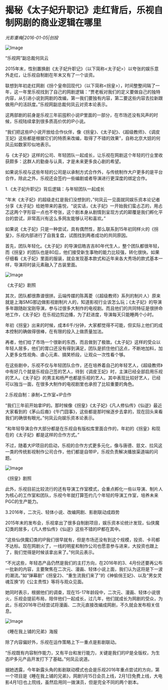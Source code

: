 # 揭秘《太子妃升职记》走红背后，乐视自制网剧的商业逻辑在哪里

*光影重梅|2016-01-05|创投*

![Image](http://p3.pstatp.com/large/66c9000462c8f0f2fbb5)

“乐视网”副总裁何凤云

2015年末，性别置换剧《太子妃升职记》（以下简称<太子妃>）以夸张的娱乐意外走红，让乐视自制剧在年末又有了一个谈资。

联想到年初走红网剧《拐个皇帝回现代》（以下简称<拐皇>），时间整整间隔了一年，这一年里乐视找到了自己的网剧逻辑：“贾老板对我们的定义要做自己的独特内容，从引进小说到网剧的改编，第一我们要独有内容，第二要这些内容去拉新跟做用户的活跃度。”乐视网副总裁何凤云对资本论表示。

这两部剧的前身是乐视三年前囤积小说IP里面的一部分，在市场还没有风声的时候，乐视陆续拿到很多质高价优的IP小说。

“我们把这些IP小说开放给合作伙伴，像《拐皇》、《太子妃》、《超级教师》、《调皮王妃》这些都是根据它们的特质来改编，取得了不错的效果”，自称北京大妞的何凤云如数家珍似地表示。

与《太子妃》这样的公司、年轻团队一起成长，让乐视在网剧这个年轻的行业里收获颇多：这群人的勤奋与认真，才是未来更多良心剧的希望。

如果说乐视与这些年轻的公司是以承制方式合作外，与传统制作大户更多的是平台合作，除此之外，乐视还会签约一些编剧或者导演进行更深度的绑定合作。

1.《太子妃升职记》背后逻辑：与年轻团队一起成长

“年末《太子妃》的超级走红是我们没想到的，”何凤云一见面就同娱乐资本论记者分享《太子妃》给她带来的喜悦，“说实话，《太子妃》一开始我们蛮忐忑的，用忐忑这两个字形容一点也不夸张，这个剧本身从剧情到呈现方式的颠覆是我们孵化平台的尝试，非常高兴有这么多网友能够认可和喜欢。”

如果说《太子妃》只是一种尝试，具有偶然性，那么联系到15年初同样火的《拐皇》，乐视内部进行了自我复盘，试图找到两者成功的共同原因。

首先，团队年轻化。《太子妃》的导演侣皓吉吉80年代生人，整个团队都很年轻，而《拐皇》的团队也是80后，他们接受新生事物的能力比较强，转化很快。如果仔细看《太子妃》里面的服装，就会发现基本款式和近年来各大秀场的款式基本一样，导演将时装元素融入了古装里面。

![Image](http://p2.pstatp.com/large/6c2d0000ae30a1363d94)

《太子妃》剧照

其次，团队都很靠谱很拼。云端传媒的陈苒菱（《超级教师》系列的制片人）原来就是上海SMG那边做影视剧制片人的，知道影视行业该怎么玩；《太子妃》的导演多年跟随赵宝刚导演，参与过很多大制作的电视剧。而且他们的共同特征是很拼命地工作，《太子妃》在乐视边剪边播，为了赶进度，导演每天只能睡两个小时。

年初《拐皇》出来的时候，成本6千/分钟，大家都觉得不可能，但实际上他们的成本控制的确做得很棒，在有限的投入上做质量加法。

再者，他们给了市场一个很新的东西，而且做到了极致。《太子妃》这样的受众以年轻人居多，他们的胃口还没有得到满足，团队是抓住他们这点，不断地加料，加入更多女性视角、虐心元素、搞笑桥段，让观众一次性看个够。

在这些剧中，乐视不仅与年轻团队合作，还在培养着自己的年轻艺人，《超级教师》中有好几个就是乐视自己签的艺人，待到《调皮王妃》时，主演已经全部启用乐视的艺人。《太子妃》的男主和杨严也都是乐视的艺人。其中表现比较好艺人，已经可以独当一面，在很多大制作的电视剧里也承担了比较重要的角色。

2.乐视自制：承制+工作室+IP合作

“我们三年前开始拿IP的。那时候像《拐皇》《太子妃》《凡人修仙传》《仙逆》最近大家看到的《茅山后裔》《午门囧事》，这些都是那时候逐步去拿的，现在回头来看我们的确很有眼光。”何凤云向娱乐资本论表示。

“和年轻导演合作大部分都是在乐视自有版权库里面合作的，年初的《拐皇》和现在的《太子妃》都是这样的合作方式。”

不过，随着大IP项目的启动，乐视的合作方式更多元化，像与唐德、慈文、拉风这一类的传统影视制作公司合作，他们都是自带IP，乐视负责解决播放渠道端的问题。

![Image](http://p2.pstatp.com/large/66c800055d5cc2105245)

《拐皇》剧照

此外，乐视目前比较流行的还有导演工作室模式，会重点孵化一些以导演、制片人为核心的工作室和团队，乐视今年就打算签约几个年轻的导演工作室，培养未来PGC的生产能力。

3.2016年，二次元、轻体小说、改编网剧、影剧联动成趋势

2015年末的发布会，乐视拿出了很多自制剧项目，娱乐资本论统计发现，仙侠魔幻类的居多，《凡人修仙传》《仙逆》这些不错的IP都在其中。

“这些仙侠魔幻类的IP我们很早就有，但是市场还没有到这个规模，投资、卡司都不达标。现在网剧火了，一线的明星和制作公司也愿意参与进来，大投资也跟上了，我们觉得是时候该拿出来了。”何凤云表示。

“不光这些，年轻态产品仍然是我们的主打方向，在2016年的3、4月份还要再公布一批新的内容，主要聚焦在二次元、漫画、轻体小说上面，我们认为这将是下一波的潮流。”如“弹幕剧”《拐皇2》、“重生流我们来了”的《神偷俏王妃》、以及“男女灵魂互换”的《公主贵性》等将与观众见面。

她同时表示，根据他们的调查，现在15-17年龄段中，二次元、漫画、轻体小说很火，乐视会提前布局，陪伴他们一起成长，过几年，他们就成长为网剧的受众，为此，乐视2016年已经尝试将漫画、二次元直接改编成网剧，不久就会发布相关信息。

![Image](http://p1.pstatp.com/large/66c9000462c90104ef80)

《睡在我上铺的兄弟》海报

除了内容偏好外，乐视在运作策略上下一重点是影剧联动。

“乐视既有内容制作能力，又有平台和发行能力，关键是我们的IP是全版权，为生态IP多元产品开发打下了基础。”何凤云说道。

据她透露，今年新露头角的影剧联动模式也会是乐视2016年重点尝试的方向，第一个项目是《睡在我上铺的兄弟》，网剧1月15日会员上线，2月1日免费上线，大电影4月1日也上院线，虽然启用同一拨演员，但是完全不同的两个剧本。


